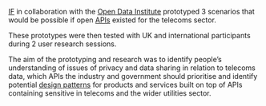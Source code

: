 [IF](https://projectsbyif.com) in collaboration with the [Open Data Institute](https://theodi.org) prototyped 3 scenarios that would be possible if open [APIs](https://en.wikipedia.org/wiki/Application_programming_interface) existed for the telecoms sector.

These prototypes were then tested with UK and international participants during 2 user research sessions. 

The aim of the prototyping and research was to identify people&rsquo;s understanding of issues of privacy and data sharing in relation to telecoms data, which APIs the industry and government should prioritise and identify potential [design patterns](https://catalogue.projectsbyif.com) for products and services built on top of APIs containing sensitive in telecoms and the wider utilities sector.